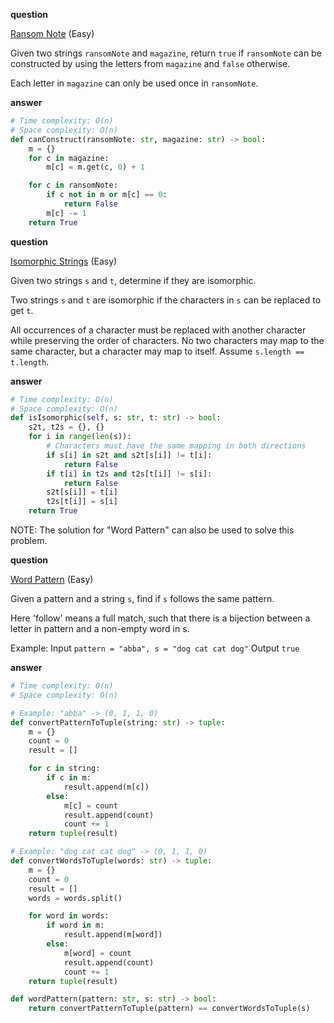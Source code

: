 **question**

<a href="https://leetcode.com/problems/ransom-note/description" target="_blank">Ransom Note</a> (Easy)

Given two strings `ransomNote` and `magazine`, return `true` if `ransomNote` can be constructed by using the letters from `magazine` and `false` otherwise.

Each letter in `magazine` can only be used once in `ransomNote`.

**answer**

```py
# Time complexity: O(n)
# Space complexity: O(n)
def canConstruct(ransomNote: str, magazine: str) -> bool:
    m = {}
    for c in magazine:
        m[c] = m.get(c, 0) + 1

    for c in ransomNote:
        if c not in m or m[c] == 0:
            return False
        m[c] -= 1
    return True
```

**question**

<a href="https://leetcode.com/problems/isomorphic-strings/description" target="_blank">Isomorphic Strings</a> (Easy)

Given two strings `s` and `t`, determine if they are isomorphic.

Two strings `s` and `t` are isomorphic if the characters in `s` can be replaced to get `t`.

All occurrences of a character must be replaced with another character while preserving the order of characters. No two characters may map to the same character, but a character may map to itself. Assume `s.length == t.length`.

**answer**

```py
# Time complexity: O(n)
# Space complexity: O(n)
def isIsomorphic(self, s: str, t: str) -> bool:
    s2t, t2s = {}, {}
    for i in range(len(s)):
        # Characters must have the same mapping in both directions
        if s[i] in s2t and s2t[s[i]] != t[i]:
            return False
        if t[i] in t2s and t2s[t[i]] != s[i]:
            return False
        s2t[s[i]] = t[i]
        t2s[t[i]] = s[i]
    return True
```

NOTE: The solution for "Word Pattern" can also be used to solve this problem.

**question**

<a href="https://leetcode.com/problems/word-pattern/description" target="_blank">Word Pattern</a> (Easy)

Given a pattern and a string `s`, find if `s` follows the same pattern.

Here 'follow' means a full match, such that there is a bijection between a letter in pattern and a non-empty word in s.

Example: Input `pattern = "abba", s = "dog cat cat dog"` Output `true`

**answer**

```py
# Time complexity: O(n)
# Space complexity: O(n)

# Example: "abba" -> (0, 1, 1, 0)
def convertPatternToTuple(string: str) -> tuple:
    m = {}
    count = 0
    result = []

    for c in string:
        if c in m:
            result.append(m[c])
        else:
            m[c] = count
            result.append(count)
            count += 1
    return tuple(result)

# Example: "dog cat cat dog" -> (0, 1, 1, 0)
def convertWordsToTuple(words: str) -> tuple:
    m = {}
    count = 0
    result = []
    words = words.split()

    for word in words:
        if word in m:
            result.append(m[word])
        else:
            m[word] = count
            result.append(count)
            count += 1
    return tuple(result)

def wordPattern(pattern: str, s: str) -> bool:
    return convertPatternToTuple(pattern) == convertWordsToTuple(s)
```

